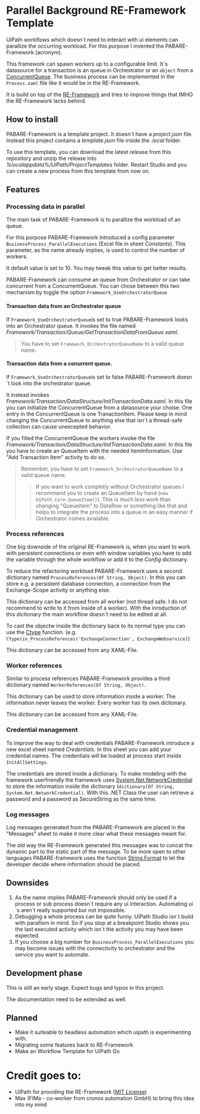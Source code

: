 # Parallel Background RE-Framework Template
UiPath workflows which doesn´t need to interact with ui elements can parallize the occurring workload.
For this purpose I invented the PABARE-Framework (acronym).

This framework can spawn workers up to a configurable limit. It´s datasource for a transaction is an queue in Orchestrator or an `object` from a [ConcurrentQueue<T>](https://docs.microsoft.com/de-de/dotnet/api/system.collections.concurrent.concurrentqueue-1?view=netframework-4.8). The business process can be implemented in the `Process.xaml` file like it would be in the RE-Framework.

It is build on top of the [RE-Framework](https://github.com/UiPath/ReFrameWork) and tries to improve things that IMHO the RE-Framework lacks behind.

## How to install
PABARE-Framework is a template project. It doesn´t have a *project.json* file.
Instead this project contains a *template.json* file inside the *.local* folder.

To use this template, you can download the latest release from this repository and unzip the release into *%localappdata%/UiPath/ProjectTemplates* folder.
Restart Studio and you can create a new process from this template from now on.

## Features
### Processing data in parallel
The main task of PABARE-Framework is to parallize the workload of an queue.

For this porpose PABARE-Framework introduced a config parameter `BusinessProcess_ParallelExecutions` (Excel file in sheet *Constants*). This parameter, as the name already implies, is used to control the number of workers.

It default value is set to 10. You may tweak this value to get better results.

PABARE-Framework can consume an queue from Orchestrator or can take concurrent from a ConcurrentQueue.
You can chose between this two mechanism by toggle the option `Framework_UseOrchestratorQueue`

#### Transaction data from an Orchestrator queue
If `Framework_UseOrchestratorQueue`is set to true PABARE-Framework looks into an Orchestrator queue.
It invokes the file named *Framework/Transaction/Queue/GetTransactionDataFromQueue.xaml*.  

> You have to set `Framework_OrchestratorQueueName` to a valid queue name.

#### Transaction data from a conurrent queue.
If `Framework_UseOrchestratorQueue`is set to false PABARE-Framework doesn´t look into the orchestrator queue.

It instead invokes *Framework/Transaction/DataStructure/InitTransactionData.xaml*. In this file you can initialize the ConcurrentQueue from a datasource your choise. One entry in the ConcurrentQueue is one TranactionItem. Please keep in mind changing the ConcurrentQueue to anything else that isn´t a thread-safe collection can cause unexcepted behavior.

If you filled the ConcurrentQueue the workers invoke the file *Framework/Transaction/DataStructure/InitTransactionData.xaml*.
In this file you have to create an QueueItem with the needed ItemInformation. Use "Add Transaction Item" activity to do so.

> Remember, you have to set `Framework_OrchestratorQueueName` to a valid queue name.
>> If you want to work completly without Orchestrator queues I recommend you to create an QueueItem by hand (`new UiPath.Core.QueueItem()`). This is much less work than changing "QueueItem" to DataRow or something like that and helps to integrate the process into a queue in an easy manner if Orchestrator comes avialable.

### Process references
One big downside of the original RE-Framework is, when you want to work with persistent connections or even with window variables you have to add the variable through the whole workflow or add it to the *Config* dictionary.

To reduce the refactoring workload PABARE-Framework uses a second dictionary named `ProcessReferences(Of String, Object)`.
In this you can store e.g. a persistent database connection, a connection from the Exchange-Scope activity or anything else.

This dictionary can be accessed from all worker (not thread safe. I do not recommend to write to it from inside of a worker).
With the inroduction of this dictionary the main workflow doesn´t need to be edited at all.

To cast the objectw inside the dictionary back to its normal type you can use the [Ctype](https://docs.microsoft.com/de-de/dotnet/visual-basic/language-reference/functions/ctype-function) function. (e.g. `Ctype(in_ProcessReferences('ExchangeConnection', ExchangeWebservice)`)

This dictionary can be accessed from any XAML-File.

### Worker references
Similar to process references PABARE-Framework provides a third dictionary named `WorkerReferences(Of String, Object)`.

This dictionary can be used to store information inside a worker. The information never leaves the worker. Every worker has its own dictionary.

This dictionary can be accessed from any XAML-File.

### Credential management
To improve the way to deal with credentials PABARE-Framework introduce a new excel sheet named *Credentials*. In this sheet you can add your credential names. The credentials will be loaded at process start inside `InitAllSettings`.

The credentials are stored inside a dictionary. To make modeling with the framework userfriendly the framework uses [System.Net.NetworkCredential](https://docs.microsoft.com/en-us/dotnet/api/system.net.networkcredential?view=netframework-4.8) to store the information inside the dictionary (`dictionary(Of String, System.Net.NetworkCredential)`. With this .NET Class the user can retrieve a password and a password as SecureString as the same time.

### Log messages
Log messages generated from the PABARE-Framework are placed in the "Messages" sheet to make it more clear what these messages meant for.

The old way the RE-Framework generated this messages was to concat the dynamic part to the static part of the message.
To be more open to other languages PABARE-framework uses the function [String.Format](https://docs.microsoft.com/de-de/dotnet/api/system.string.format?view=netframework-4.8) to let the developer decide where information should be placed.

## Downsides
 1. As the name implies PABARE-Framework should only be used if a process or sub process doesn´t require any ui interaction.
Automating ui´s aren´t really supported bur not impossible.
 2. Debugging a whole process can be quite funny. UiPath Studio isn´t build with parallism in mind. So if you stop at a breakpoint Studio shows you the last executed activity which isn´t the activity you may have been expected.
 3. If you choose a big number for `BusinessProcess_ParallelExecutions` you may become issues with the connectivity to orchestrator and the service you want to automate.

## Development phase
This is still an early stage. Expect bugs and typos in this project.

The documentation need to be extended as well.

## Planned
- Make it suiteable to headless automation which uipath is experimenting with.
- Migrating some features back to RE-Framework
- Make an Workflow Template for UiPath Go

# Credit goes to:
- UiPath for providing the RE-Framework ([MIT License](https://github.com/UiPath/ReFrameWork/blob/master/LICENSE))
- Max (FlMa - co-worker from cronos automation GmbH) to bring this idea into my mind
